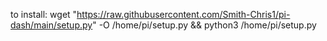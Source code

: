 to install: wget "https://raw.githubusercontent.com/Smith-Chris1/pi-dash/main/setup.py" -O /home/pi/setup.py && python3 /home/pi/setup.py
